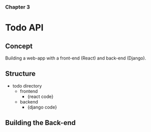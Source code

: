 ### Chapter 3

# Todo API

## Concept

Building a web-app with a front-end (React) and back-end (Django). 

## Structure

- todo directory
    - frontend
        - {react code}
    - backend
        - {django code}
        
## Building the Back-end

